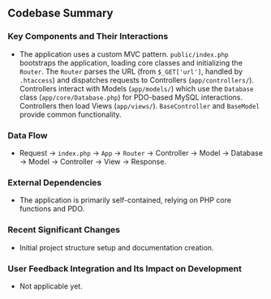 ## Codebase Summary

### Key Components and Their Interactions
-   The application uses a custom MVC pattern. `public/index.php` bootstraps the application, loading core classes and initializing the `Router`. The `Router` parses the URL (from `$_GET['url']`, handled by `.htaccess`) and dispatches requests to Controllers (`app/controllers/`). Controllers interact with Models (`app/models/`) which use the `Database` class (`app/core/Database.php`) for PDO-based MySQL interactions. Controllers then load Views (`app/views/`). `BaseController` and `BaseModel` provide common functionality.

### Data Flow
-   Request -> `index.php` -> `App` -> `Router` -> Controller -> Model -> Database -> Model -> Controller -> View -> Response.

### External Dependencies
-   The application is primarily self-contained, relying on PHP core functions and PDO.

### Recent Significant Changes
-   Initial project structure setup and documentation creation.

### User Feedback Integration and Its Impact on Development
-   Not applicable yet.
